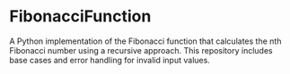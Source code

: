 # FibonacciFunction
A Python implementation of the Fibonacci function that calculates the nth Fibonacci number using a recursive approach. This repository includes base cases and error handling for invalid input values.
